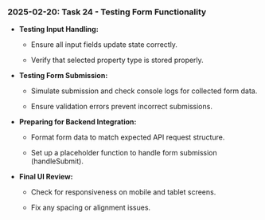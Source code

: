 ### 2025-02-20: Task 24 - Testing Form Functionality

* **Testing Input Handling:**

    * Ensure all input fields update state correctly.

    * Verify that selected property type is stored properly.

* **Testing Form Submission:**

    * Simulate submission and check console logs for collected form data.

    * Ensure validation errors prevent incorrect submissions.

* **Preparing for Backend Integration:**

    * Format form data to match expected API request structure.

    * Set up a placeholder function to handle form submission (handleSubmit).

* **Final UI Review:**

    * Check for responsiveness on mobile and tablet screens.

    * Fix any spacing or alignment issues.

